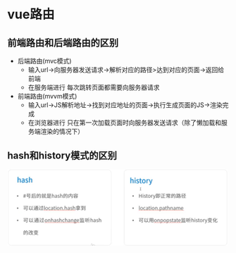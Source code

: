 # vue路由

## 前端路由和后端路由的区别

- 后端路由(mvc模式)  
    - 输入url->向服务器发送请求->解析对应的路径>达到对应的页面->返回给前端
    - 在服务端进行  每次跳转页面都需要向服务器请求
- 前端路由(mvvm模式)  
    - 输入url->JS解析地址->找到对应地址的页面->执行生成页面的JS->渲染完成
    - 在浏览器进行 只在第一次加载页面时向服务器发送请求（除了懒加载和服务端渲染的情况下）

## hash和history模式的区别

<img src="/assets/img/vrouter1.jpg" width="500" height="auto" align="middle" />
